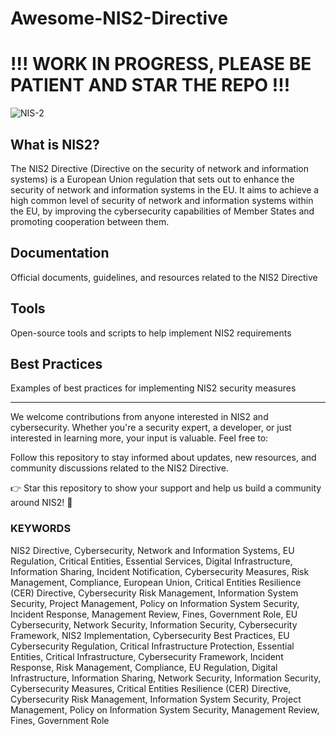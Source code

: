# Awesome-NIS2-Directive

# !!! WORK IN PROGRESS, PLEASE BE PATIENT AND STAR THE REPO !!!

![NIS-2](https://github.com/user-attachments/assets/ed7695ba-d68e-4dc5-a18f-71b715fb2e85)

## What is NIS2?

The NIS2 Directive (Directive on the security of network and information systems) is a European Union regulation that sets out to enhance the security of network and information systems in the EU. It aims to achieve a high common level of security of network and information systems within the EU, by improving the cybersecurity capabilities of Member States and promoting cooperation between them.

## Documentation
Official documents, guidelines, and resources related to the NIS2 Directive

## Tools
Open-source tools and scripts to help implement NIS2 requirements

## Best Practices
Examples of best practices for implementing NIS2 security measures

---

We welcome contributions from anyone interested in NIS2 and cybersecurity. Whether you're a security expert, a developer, or just interested in learning more, your input is valuable. Feel free to:

Follow this repository to stay informed about updates, new resources, and community discussions related to the NIS2 Directive.

👉 Star this repository to show your support and help us build a community around NIS2! 💫

### KEYWORDS
NIS2 Directive, Cybersecurity, Network and Information Systems, EU Regulation, Critical Entities, Essential Services, Digital Infrastructure, Information Sharing, Incident Notification, Cybersecurity Measures, Risk Management, Compliance, European Union, Critical Entities Resilience (CER) Directive, Cybersecurity Risk Management, Information System Security, Project Management, Policy on Information System Security, Incident Response, Management Review, Fines, Government Role, EU Cybersecurity, Network Security, Information Security, Cybersecurity Framework, NIS2 Implementation, Cybersecurity Best Practices, EU Cybersecurity Regulation, Critical Infrastructure Protection, Essential Entities, Critical Infrastructure, Cybersecurity Framework, Incident Response, Risk Management, Compliance, EU Regulation, Digital Infrastructure, Information Sharing, Network Security, Information Security, Cybersecurity Measures, Critical Entities Resilience (CER) Directive, Cybersecurity Risk Management, Information System Security, Project Management, Policy on Information System Security, Management Review, Fines, Government Role
